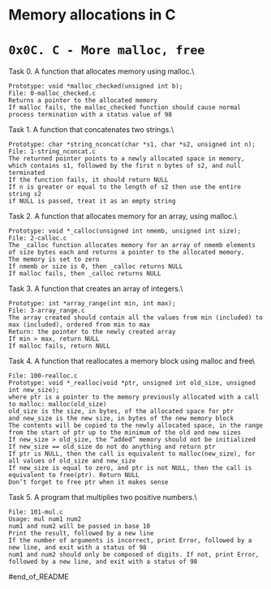 # Memory allocations in C
# `0x0C. C - More malloc, free`
Task 0. A function that allocates memory using malloc.\
	
	Prototype: void *malloc_checked(unsigned int b);
	File: 0-malloc_checked.c
	Returns a pointer to the allocated memory
	If malloc fails, the malloc_checked function should cause normal process termination with a status value of 98


Task 1. A function that concatenates two strings.\
	
	Prototype: char *string_nconcat(char *s1, char *s2, unsigned int n);
	File: 1-string_nconcat.c
	The returned pointer points to a newly allocated space in memory, which contains s1, followed by the first n bytes of s2, and null terminated
	If the function fails, it should return NULL
	If n is greater or equal to the length of s2 then use the entire string s2
	if NULL is passed, treat it as an empty string


Task 2. A function that allocates memory for an array, using malloc.\
	
	Prototype: void *_calloc(unsigned int nmemb, unsigned int size);
	File: 2-calloc.c
	The _calloc function allocates memory for an array of nmemb elements of size bytes each and returns a pointer to the allocated memory.
	The memory is set to zero
	If nmemb or size is 0, then _calloc returns NULL
	If malloc fails, then _calloc returns NULL

Task 3. A function that creates an array of integers.\

	Prototype: int *array_range(int min, int max);
	File: 3-array_range.c
	The array created should contain all the values from min (included) to max (included), ordered from min to max
	Return: the pointer to the newly created array
	If min > max, return NULL
	If malloc fails, return NULL

Task 4. A function that reallocates a memory block using malloc and free\
	
	File: 100-realloc.c
	Prototype: void *_realloc(void *ptr, unsigned int old_size, unsigned int new_size);
	where ptr is a pointer to the memory previously allocated with a call to malloc: malloc(old_size)
	old_size is the size, in bytes, of the allocated space for ptr
	and new_size is the new size, in bytes of the new memory block
	The contents will be copied to the newly allocated space, in the range from the start of ptr up to the minimum of the old and new sizes
	If new_size > old_size, the “added” memory should not be initialized
	If new_size == old_size do not do anything and return ptr
	If ptr is NULL, then the call is equivalent to malloc(new_size), for all values of old_size and new_size
	If new_size is equal to zero, and ptr is not NULL, then the call is equivalent to free(ptr). Return NULL
	Don’t forget to free ptr when it makes sense

Task 5. A program that multiplies two positive numbers.\
	
	File: 101-mul.c
	Usage: mul num1 num2
	num1 and num2 will be passed in base 10
	Print the result, followed by a new line
	If the number of arguments is incorrect, print Error, followed by a new line, and exit with a status of 98
	num1 and num2 should only be composed of digits. If not, print Error, followed by a new line, and exit with a status of 98


#end_of_README
